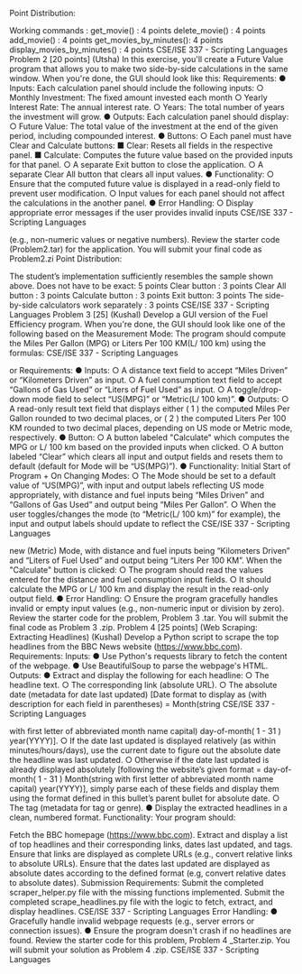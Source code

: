Point Distribution:

Working commands :
get_movie() : 4 points
delete_movie() : 4 points
add_movie() : 4 points
get_movies_by_minutes(): 4 points
display_movies_by_minutes() : 4 points
CSE/ISE 337 - Scripting Languages
Problem 2 [20 points] (Utsha)
In this exercise, you'll create a Future Value program that allows you to make two side-by-side
calculations in the same window. When you're done, the GUI should look like this:
Requirements:
● Inputs: Each calculation panel should include the following inputs:
○ Monthly Investment: The fixed amount invested each month
○ Yearly Interest Rate: The annual interest rate.
○ Years: The total number of years the investment will grow.
● Outputs: Each calculation panel should display:
○ Future Value: The total value of the investment at the end of the
given period, including compounded interest.
● Buttons:
○ Each panel must have Clear and Calculate buttons:
■ Clear: Resets all fields in the respective panel.
■ Calculate: Computes the future value based on the provided
inputs for that panel.
○ A separate Exit button to close the application.
○ A separate Clear All button that clears all input values.
● Functionality:
○ Ensure that the computed future value is displayed in a read-only field
to prevent user modification.
○ Input values for each panel should not affect the calculations in the
another panel.
● Error Handling:
○ Display appropriate error messages if the user provides invalid inputs
CSE/ISE 337 - Scripting Languages

(e.g., non-numeric values or negative numbers).
Review the starter code (Problem2.tar) for the application. You will submit your final
code as Problem2.zi
Point Distribution:

The student’s implementation sufficiently resembles the sample shown above. Does
not have to be exact: 5 points
Clear button : 3 points
Clear All button : 3 points
Calculate button : 3 points
Exit button: 3 points
The side-by-side calculators work separately : 3 points
CSE/ISE 337 - Scripting Languages
Problem 3 [25] (Kushal)
Develop a GUI version of the Fuel Efficiency program. When you're done, the
GUI should look like one of the following based on the Measurement Mode:
The program should compute the Miles Per Gallon (MPG) or Liters
Per 100 KM(L/ 100 km) using the formulas:
CSE/ISE 337 - Scripting Languages

or
Requirements:
● Inputs:
○ A distance text field to accept “Miles Driven” or “Kilometers Driven” as
input.
○ A fuel consumption text field to accept “Gallons of Gas Used” or “Liters of
Fuel Used” as input.
○ A toggle/drop-down mode field to select “US(MPG)” or
“Metric(L/ 100 km)”.
● Outputs:
○ A read-only result text field that displays either ( 1 ) the computed
Miles Per Gallon rounded to two decimal places, or ( 2 ) the
computed Liters Per 100 KM rounded to two decimal places,
depending on US mode or Metric mode, respectively.
● Button:
○ A button labeled "Calculate" which computes the MPG or L/ 100 km
based on the provided inputs when clicked.
○ A button labeled “Clear” which clears all input and output fields and
resets them to default (default for Mode will be “US(MPG)”).
● Functionality:
Initial Start of Program + On Changing Modes:
○ The Mode should be set to a default value of “US(MPG)”, with input
and output labels reflecting US mode appropriately, with distance
and fuel inputs being “Miles Driven” and “Gallons of Gas Used” and
output being “Miles Per Gallon”.
○ When the user toggles/changes the mode (to “Metric(L/ 100 km)” for
example), the input and output labels should update to reflect the
CSE/ISE 337 - Scripting Languages

new (Metric) Mode, with distance and fuel inputs being
“Kilometers Driven” and “Liters of Fuel Used” and output being
“Liters Per 100 KM”.
When the "Calculate" button is clicked:
○ The program should read the values entered for the distance and
fuel consumption input fields.
○ It should calculate the MPG or L/ 100 km and display the result in the
read-only output field.
● Error Handling:
○ Ensure the program gracefully handles invalid or empty input values
(e.g., non-numeric input or division by zero).
Review the starter code for the problem, Problem 3 .tar. You will submit the
final code as Problem 3 .zip.
Problem 4 [25 points] (Web Scraping: Extracting
Headlines) (Kushal)
Develop a Python script to scrape the top headlines from the BBC News website
(https://www.bbc.com).
Requirements:
Inputs:
● Use Python's requests library to fetch the content of the webpage.
● Use BeautifulSoup to parse the webpage's HTML.
Outputs:
● Extract and display the following for each headline:
○ The headline text.
○ The corresponding link (absolute URL).
○ The absolute date (metadata for date last updated) [Date format to
display as (with description for each field in parentheses) = Month(string
CSE/ISE 337 - Scripting Languages

with first letter of abbreviated month name capital) day-of-month( 1 - 31 )
year(YYYY)].
○ If the date last updated is displayed relatively (as within
minutes/hours/days), use the current date to figure out the absolute
date the headline was last updated.
○ Otherwise if the date last updated is already displayed absolutely
[following the website’s given format = day-of-month( 1 - 31 )
Month(string with first letter of abbreviated month name capital)
year(YYYY)], simply parse each of these fields and display them using
the format defined in this bullet’s parent bullet for absolute date.
○ The tag (metadata for tag or genre).
● Display the extracted headlines in a clean, numbered format.
Functionality:
Your program should:

Fetch the BBC homepage (https://www.bbc.com).
Extract and display a list of top headlines and their corresponding links, dates
last updated, and tags.
Ensure that links are displayed as complete URLs (e.g., convert relative links to
absolute URLs).
Ensure that the dates last updated are displayed as absolute dates according
to the defined format (e.g, convert relative dates to absolute dates).
Submission Requirements:
Submit the completed scraper_helper.py file with the missing functions
implemented.
Submit the completed scrape_headlines.py file with the logic to fetch,
extract, and display headlines.
CSE/ISE 337 - Scripting Languages
Error Handling:
● Gracefully handle invalid webpage requests (e.g., server errors or
connection issues).
● Ensure the program doesn't crash if no headlines are found.
Review the starter code for this problem, Problem 4 _Starter.zip.
You will submit your solution as Problem 4 .zip.
CSE/ISE 337 - Scripting Languages
